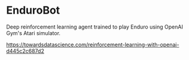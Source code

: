 # EnduroBot
Deep reinforcement learning agent trained to play Enduro using OpenAI Gym's Atari simulator.



https://towardsdatascience.com/reinforcement-learning-with-openai-d445c2c687d2 
